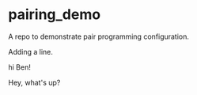 # pairing_demo

A repo to demonstrate pair programming configuration.

Adding a line.

hi Ben!

Hey, what's up?
